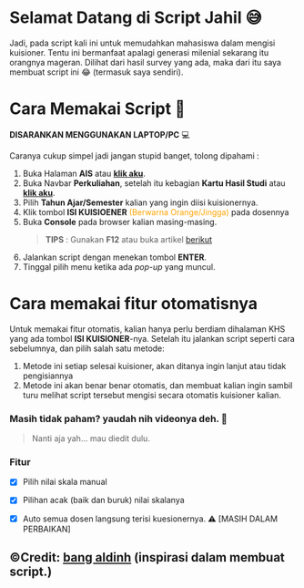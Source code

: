 # Selamat Datang di Script Jahil 😅

Jadi, pada script kali ini untuk memudahkan mahasiswa dalam mengisi kuisioner. Tentu ini bermanfaat apalagi generasi milenial sekarang itu orangnya mageran. Dilihat dari hasil survey yang ada, maka dari itu saya membuat script ini 😂 (termasuk saya sendiri).


# Cara Memakai Script 🤖

**DISARANKAN MENGGUNAKAN LAPTOP/PC** 💻

Caranya cukup simpel jadi jangan stupid banget, tolong dipahami :

1. Buka Halaman **AIS** atau [**klik aku**](https://ais.unmul.ac.id/).
2. Buka Navbar **Perkuliahan**, setelah itu kebagian **Kartu Hasil Studi** atau [**klik aku**](https://ais.unmul.ac.id/mahasiswa/khs).
3. Pilih **Tahun Ajar/Semester** kalian yang ingin diisi kuisionernya.
4. Klik tombol **ISI KUISIOENER** <span style="color:orange"> (Berwarna Orange/Jingga) </span> pada dosennya 
5. Buka **Console** pada browser kalian masing-masing.
   > **TIPS** : Gunakan **F12** atau buka artikel [berikut](https://sko.dev/referensi/javascript/menulis-js-pada-console-browser)
6. Jalankan script dengan menekan tombol **ENTER**.
7. Tinggal pilih menu ketika ada *pop-up* yang muncul.



# Cara memakai fitur otomatisnya 

Untuk memakai fitur otomatis, kalian hanya perlu berdiam dihalaman KHS yang ada tombol **ISI KUISIONER**-nya. Setelah itu jalankan script seperti cara sebelumnya, dan pilih salah satu metode:

1. Metode ini setiap selesai kuisioner, akan ditanya ingin lanjut atau tidak pengisiannya 
2. Metode ini akan benar benar otomatis, dan membuat kalian ingin sambil turu melihat script tersebut mengisi secara otomatis kuisioner kalian.

### Masih tidak paham? yaudah nih videonya deh. 😤

> Nanti aja yah... mau diedit dulu.


### Fitur
- [x] Pilih nilai skala manual
- [x] Pilihan acak (baik dan buruk) nilai skalanya 
- [x] Auto semua dosen langsung terisi kuesionernya. ⚠ [MASIH DALAM PERBAIKAN]










## ©Credit: [bang aldinh](https://github.com/aldinh777/cheat-sia/tree/master/source) (inspirasi dalam membuat script.)
